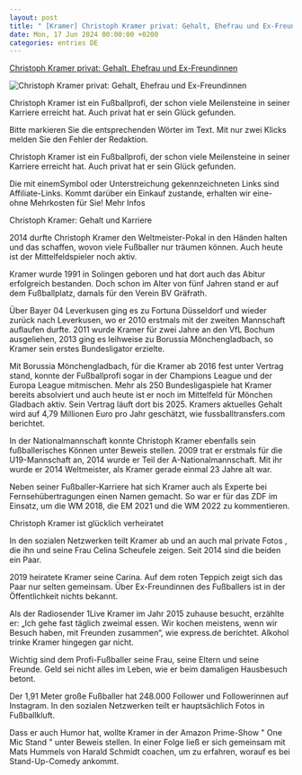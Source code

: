 ```yaml
---
layout: post
title: " [Kramer] Christoph Kramer privat: Gehalt, Ehefrau und Ex-Freundinnen"
date: Mon, 17 Jun 2024 00:00:00 +0200
categories: entries DE
---
```

[Christoph Kramer privat: Gehalt, Ehefrau und Ex-Freundinnen](https://www.focus.de/sport/fussball/christoph-kramer-privat-gehalt-ehefrau-und-ex-freundinnen_id_259904090.html)

![Christoph Kramer privat: Gehalt, Ehefrau und Ex-Freundinnen](https://p6.focus.de/img/regional/nordrhein-westfalen/id_251708288/christoph-kramer-fussballspieler-und-tv-experte-spricht-nach-dem-spiel-im-stadion..jpg?im=Crop%3D%280%2C186%2C2048%2C1024%29%3BResize%3D%281200%2C627%29&impolicy=perceptual&quality=mediumHigh&hash=ebaf3eacccdb1e441986c0e7276ca04776a34655d249efd8ea57ee6bc13ed5ad)

Christoph Kramer ist ein Fußballprofi, der schon viele Meilensteine in seiner Karriere erreicht hat. Auch privat hat er sein Glück gefunden.

Bitte markieren Sie die entsprechenden Wörter im Text. Mit nur zwei Klicks melden Sie den Fehler der Redaktion.

Christoph Kramer ist ein Fußballprofi, der schon viele Meilensteine in seiner Karriere erreicht hat. Auch privat hat er sein Glück gefunden.

Die mit einemSymbol oder Unterstreichung gekennzeichneten Links sind Affiliate-Links. Kommt darüber ein Einkauf zustande, erhalten wir eine- ohne Mehrkosten für Sie! Mehr Infos

Christoph Kramer: Gehalt und Karriere

2014 durfte Christoph Kramer den Weltmeister-Pokal in den Händen halten und das schaffen, wovon viele Fußballer nur träumen können. Auch heute ist der Mittelfeldspieler noch aktiv.

Kramer wurde 1991 in Solingen geboren und hat dort auch das Abitur erfolgreich bestanden. Doch schon im Alter von fünf Jahren stand er auf dem Fußballplatz, damals für den Verein BV Gräfrath.

Über Bayer 04 Leverkusen ging es zu Fortuna Düsseldorf und wieder zurück nach Leverkusen, wo er 2010 erstmals mit der zweiten Mannschaft auflaufen durfte. 2011 wurde Kramer für zwei Jahre an den VfL Bochum ausgeliehen, 2013 ging es leihweise zu Borussia Mönchengladbach, so Kramer sein erstes Bundesligator erzielte.

Mit Borussia Mönchengladbach, für die Kramer ab 2016 fest unter Vertrag stand, konnte der Fußballprofi sogar in der Champions League und der Europa League mitmischen. Mehr als 250 Bundesligaspiele hat Kramer bereits absolviert und auch heute ist er noch im Mittelfeld für Mönchen Gladbach aktiv. Sein Vertrag läuft dort bis 2025. Kramers aktuelles Gehalt wird auf 4,79 Millionen Euro pro Jahr geschätzt, wie fussballtransfers.com berichtet.

In der Nationalmannschaft konnte Christoph Kramer ebenfalls sein fußballerisches Können unter Beweis stellen. 2009 trat er erstmals für die U19-Mannschaft an, 2014 wurde er Teil der A-Nationalmannschaft. Mit ihr wurde er 2014 Weltmeister, als Kramer gerade einmal 23 Jahre alt war.

Neben seiner Fußballer-Karriere hat sich Kramer auch als Experte bei Fernsehübertragungen einen Namen gemacht. So war er für das ZDF im Einsatz, um die WM 2018, die EM 2021 und die WM 2022 zu kommentieren.

Christoph Kramer ist glücklich verheiratet

In den sozialen Netzwerken teilt Kramer ab und an auch mal private Fotos , die ihn und seine Frau Celina Scheufele zeigen. Seit 2014 sind die beiden ein Paar.

2019 heiratete Kramer seine Carina. Auf dem roten Teppich zeigt sich das Paar nur selten gemeinsam. Über Ex-Freundinnen des Fußballers ist in der Öffentlichkeit nichts bekannt.

Als der Radiosender 1Live Kramer im Jahr 2015 zuhause besucht, erzählte er: „Ich gehe fast täglich zweimal essen. Wir kochen meistens, wenn wir Besuch haben, mit Freunden zusammen“, wie express.de berichtet. Alkohol trinke Kramer hingegen gar nicht.

Wichtig sind dem Profi-Fußballer seine Frau, seine Eltern und seine Freunde. Geld sei nicht alles im Leben, wie er beim damaligen Hausbesuch betont.

Der 1,91 Meter große Fußballer hat 248.000 Follower und Followerinnen auf Instagram. In den sozialen Netzwerken teilt er hauptsächlich Fotos in Fußballkluft.

Dass er auch Humor hat, wollte Kramer in der Amazon Prime-Show " One Mic Stand " unter Beweis stellen. In einer Folge ließ er sich gemeinsam mit Mats Hummels von Harald Schmidt coachen, um zu erfahren, worauf es bei Stand-Up-Comedy ankommt.


